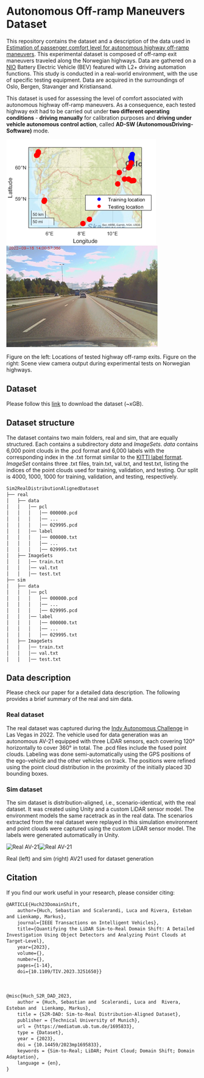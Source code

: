 # Autonomous Off-ramp Maneuvers Dataset


This repository contains the dataset and a description of the data used in [Estimation of passenger comfort level for autonomous highway off-ramp maneuvers](https://link.to.paper).
This experimental dataset is composed of off-ramp exit maneuvers traveled along the Norwegian highways. Data are gathered on a [NIO](https://www.nio.com/) Battery Electric Vehicle (BEV) featured with L2+ driving automation functions. This study is conducted in a real-world environment, with the use of specific testing equipment. Data are acquired in the surroundings of Oslo, Bergen, Stavanger and Kristiansand.

This dataset is used for assessing the level of comfort associated with autonomous highway off-ramp maneuvers. As a consequence, each tested highway exit had to be carried out under **two different operating conditions** - **driving manually** for calibration purposes and **driving under vehicle autonomous control action**, called **AD-SW (AutonomousDriving-Software)** mode. 

![exterimental_test_location](docs/testlocations.png)   ![vehicle_view](docs/view_vehicle.png)

Figure on the left: Locations of tested highway off-ramp exits. Figure on the right: Scene view camera output during experimental tests on Norwegian highways.

## Dataset
Please follow this [link](https://www.cars.polito.it/) to download the dataset (~xGB).

## Dataset structure
The dataset contains two main folders, real and sim, that are equally structured. Each contains a subdirectory *data* and *ImageSets*. *data* contains 6,000 point clouds in the .pcd format and 6,000 labels with the corresponding index in the .txt format similar to the [KITTI label format](https://github.com/bostondiditeam/kitti/blob/master/resources/devkit_object/readme.txt). *ImageSet* contains three .txt files, train.txt, val.txt, and test.txt, listing the indices of the point clouds used for training, validation, and testing. Our split is 4000, 1000, 1000 for training, validation, and testing, respectively.  
```
Sim2RealDistributionAlignedDataset
├── real
│   ├── data
│   │   │── pcl
│   │   │   │── 000000.pcd
│   │   │   │── ...
│   │   │   │── 029995.pcd
│   │   │── label
│   │   │   │── 000000.txt
│   │   │   │── ...
│   │   │   │── 029995.txt
│   ├── ImageSets
│   │   │── train.txt
│   │   │── val.txt
│   │   │── test.txt
├── sim
│   ├── data
│   │   │── pcl
│   │   │   │── 000000.pcd
│   │   │   │── ...
│   │   │   │── 029995.pcd
│   │   │── label
│   │   │   │── 000000.txt
│   │   │   │── ...
│   │   │   │── 029995.txt
│   ├── ImageSets
│   │   │── train.txt
│   │   │── val.txt
│   │   │── test.txt

```

## Data description
Please check our paper for a detailed data description. The following provides a brief summary of the real and sim data. 

### Real dataset
The real dataset was captured during  the [Indy Autonomous Challenge](https://www.indyautonomouschallenge.com/) in Las Vegas in 2022. The vehicle used for data generation was an autonomous AV-21 equipped with three LiDAR sensors, each covering 120° horizontally to cover 360° in total. The .pcd files include the fused point clouds. Labeling was done semi-automatically using the GPS positions of the ego-vehicle and the other vehicles on track. The positions were refined using the point cloud distribution in the proximity of the initially placed 3D bounding boxes. 

### Sim dataset
The sim dataset is distribution-aligned, i.e., scenario-identical, with the real dataset. It was created using Unity and a custom LiDAR sensor model. The environment models the same racetrack as in the real data. The scenarios extracted from the real dataset were replayed in this simulation environment and point clouds were captured using the custom LiDAR sensor model. The labels were generated automatically in Unity.  

![Real AV-21](docs/av21_real.png)![Real AV-21](docs/av21_sim.png)

Real (left) and sim (right) AV21 used for dataset generation


## Citation
If you find our work useful in your research, please consider citing:

    @ARTICLE{Huch23DomainShift,
  	    author={Huch, Sebastian and Scalerandi, Luca and Rivera, Esteban and Lienkamp, Markus},
  	    journal={IEEE Transactions on Intelligent Vehicles}, 
  	    title={Quantifying the LiDAR Sim-to-Real Domain Shift: A Detailed Investigation Using Object Detectors and Analyzing Point Clouds at Target-Level}, 
  	    year={2023},
  	    volume={},
  	    number={},
  	    pages={1-14},
  	    doi={10.1109/TIV.2023.3251650}}



    @misc{Huch_S2R_DAD_2023, 
        author = {Huch, Sebastian and  Scalerandi, Luca and  Rivera, Esteban and  Lienkamp, Markus},
        title = {S2R-DAD: Sim-to-Real Distribution-Aligned Dataset},
        publisher = {Technical University of Munich},
        url = {https://mediatum.ub.tum.de/1695833},
        type = {Dataset},
        year = {2023},
        doi = {10.14459/2023mp1695833},
        keywords = {Sim-to-Real; LiDAR; Point Cloud; Domain Shift; Domain Adaptation},
        language = {en},
    }
